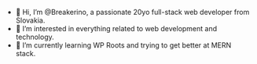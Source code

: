 - 👋 Hi, I’m @Breakerino, a passionate 20yo full-stack web developer from Slovakia.
- 👀 I’m interested in everything related to web development and technology.
- 🌱 I’m currently learning WP Roots and trying to get better at MERN stack.
